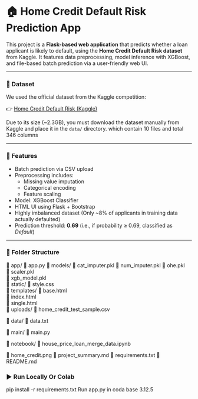 # 🏠 Home Credit Default Risk Prediction App

This project is a **Flask-based web application** that predicts whether a loan applicant is likely to default, using the **Home Credit Default Risk dataset** from Kaggle. It features data preprocessing, model inference with XGBoost, and file-based batch prediction via a user-friendly web UI.

---

### 🔗 Dataset

We used the official dataset from the Kaggle competition:

👉 [Home Credit Default Risk (Kaggle)](https://www.kaggle.com/competitions/home-credit-default-risk/data)

Due to its size (~2.3GB), you must download the dataset manually from Kaggle and place it in the `data/` directory.
which contain 10 files and total 346 columns

---

### 🚀 Features

- Batch prediction via CSV upload
- Preprocessing includes:
  - Missing value imputation
  - Categorical encoding
  - Feature scaling
- Model: XGBoost Classifier
- HTML UI using Flask + Bootstrap
- Highly imbalanced dataset
  (Only ~8% of applicants in training data actually defaulted)
- Prediction threshold: **0.69** (i.e., if probability ≥ 0.69, classified as *Default*)

---

### 📂 Folder Structure

📁 app/
    📄 app.py
    📁 models/
        📄 cat_imputer.pkl
        📄 num_imputer.pkl
        📄 ohe.pkl        
        📄 scaler.pkl     
        📄 xgb_model.pkl  
    📁 static/
        📄 style.css      
    📁 templates/
        📄 base.html      
        📄 index.html     
        📄 single.html    
    📁 uploads/
        📄 home_credit_test_sample.csv
        
📁 data/
    📄 data.txt
    
📁 main/
    📄 main.py
    
📁 notebook/
    📄 house_price_loan_merge_data.ipynb
    
📄 home_credit.png
📄 project_summary.md
📄 requirements.txt
📄 README.md


### ▶️ Run Locally Or Colab 

pip install -r requirements.txt
Run app.py in coda base 3.12.5

